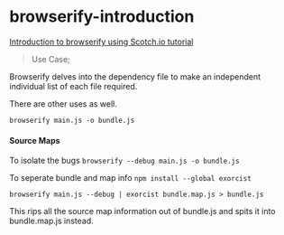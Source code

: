 # browserify-introduction
[Introduction to browserify using Scotch.io tutorial](https://scotch.io/tutorials/getting-started-with-browserify)

> Use Case;

Browserify delves into the dependency file to make an independent individual list of each file required.

There are other uses as well.

```
browserify main.js -o bundle.js
```

#### Source Maps
To isolate the bugs
```browserify --debug main.js -o bundle.js```

To seperate bundle and map info
```npm install --global exorcist```

```browserify main.js --debug | exorcist bundle.map.js > bundle.js```

This rips all the source map information out of bundle.js and spits it into bundle.map.js instead.
